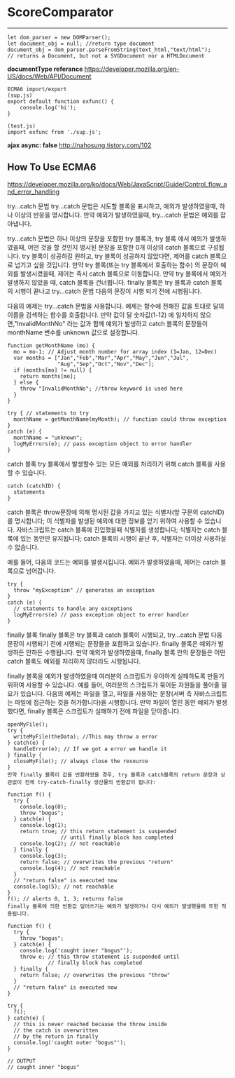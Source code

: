 # ScoreComparator
- - -

	let dom_parser = new DOMParser();
	let document_obj = null; //return type document
    document_obj = dom_parser.parseFromString(text_html,"text/html");
    // returns a Document, but not a SVGDocument nor a HTMLDocument

**documentType referance**
https://developer.mozilla.org/en-US/docs/Web/API/Document

    ECMA6 import/export
    (sup.js)
    export default function exfunc() {
        console.log('hi');
    }

    (test.js)
    import exfunc from './sup.js';


**ajax async: false**
http://nahosung.tistory.com/102

How To Use ECMA6
-
https://developer.mozilla.org/ko/docs/Web/JavaScript/Guide/Control_flow_and_error_handling

try...catch 문법
try...catch 문법은 시도할 블록을 표시하고, 예외가 발생하였을때, 하나 이상의 반응을 명시합니다. 만약 예외가 발생하였을때, try...catch 문법은 예외를 잡아냅니다.

try...catch 문법은 하나 이상의 문장을 포함한 try 블록과, try 블록 에서 예외가 발생하였을때, 어떤 것을 할 것인지 명시된 문장을 포함한 0개 이상의 catch 블록으로 구성됩니다. try 블록이 성공하길 원하고, try 블록이 성공하지 않았다면, 제어를 catch 블록으로 넘기고 싶을 것입니다. 만약 try 블록(또는 try 블록에서 호출하는 함수) 의 문장이 예외를 발생시켰을때, 제어는 즉시 catch 블록으로 이동합니다. 만약 try 블록에서 예외가 발생하지 않았을 때, catch 블록을 건너뜁니다. finally 블록은 try 블록과 catch 블록의 시행이 끝나고 try...catch 문법 다음의 문장이 시행 되기 전에 시행됩니다.

다음의 예제는 try...catch 문법을 사용합니다. 예제는 함수에 전해진 값을 토대로 달의 이름을 검색하는 함수를 호출합니다. 만약 값이 달 숫자값(1-12) 에 일치하지 않으면,"InvalidMonthNo" 라는 값과 함께 예외가 발생하고 catch 블록의 문장들이 monthName 변수를 unknown 값으로 설정합니다.

    function getMonthName (mo) {
      mo = mo-1; // Adjust month number for array index (1=Jan, 12=Dec)
      var months = ["Jan","Feb","Mar","Apr","May","Jun","Jul",
                    "Aug","Sep","Oct","Nov","Dec"];
      if (months[mo] != null) {
        return months[mo];
      } else {
        throw "InvalidMonthNo"; //throw keyword is used here
      }
    }

    try { // statements to try
      monthName = getMonthName(myMonth); // function could throw exception
    }
    catch (e) {
      monthName = "unknown";
      logMyErrors(e); // pass exception object to error handler
    }
catch 블록
try 블록에서 발생할수 있는 모든 예외를 처리하기 위해 catch 블록을 사용할 수 있습니다.

    catch (catchID) {
      statements
    }
catch 블록은 throw문장에 의해 명시된 값을 가지고 있는 식별자(앞 구문의 catchID)를 명시합니다; 이 식별자를 발생된 예외에 대한 정보를 얻기 위하여 사용할 수 있습니다. 자바스크립트는 catch 블록에 진입했을때 식별자를 생성합니다; 식별자는 catch 블록에 있는 동안만 유지됩니다; catch 블록의 시행이 끝난 후, 식별자는 더이상 사용하실 수 없습니다.

예를 들어, 다음의 코드는 예외를 발생시킵니다. 예외가 발생하였을때, 제어는 catch 블록으로 넘어갑니다.

    try {
      throw "myException" // generates an exception
    }
    catch (e) {
      // statements to handle any exceptions
      logMyErrors(e) // pass exception object to error handler
    }
finally 블록
finally 블록은 try 블록과 catch 블록이 시행되고, try...catch 문법 다음 문장이 시행되기 전에 시행되는 문장들을 포함하고 있습니다. finally 블록은 예외가 발생하든 안하든 수행됩니다. 만약 예외가 발생하였을때, finally 블록 안의 문장들은 어떤 catch 블록도 예외를 처리하지 않더라도 시행됩니다.

finally 블록을 예외가 발생하였을때 여러분의 스크립트가 우아하게 실패하도록 만들기 위하여 사용할 수 있습니다. 예를 들어, 여러분의 스크립트가 묶어둔 자원들을 풀어줄 필요가 있습니다. 다음의 예제는 파일을 열고, 파일을 사용하는 문장(서버 측 자바스크립트는 파일에 접근하는 것을 허가합니다)을 시행합니다. 만약 파일이 열린 동안 예외가 발생했다면, finally 블록은 스크립트가 실패하기 전에 파일을 닫아줍니다.

    openMyFile();
    try {
      writeMyFile(theData); //This may throw a error
    } catch(e) {  
      handleError(e); // If we got a error we handle it
    } finally {
      closeMyFile(); // always close the resource
    }
    만약 finally 블록이 값을 반환하였을 경우, try 블록과 catch블록의 return 문장과 상관없이 전체 try-catch-finally 생산물의 반환값이 됩니다:

    function f() {
      try {
        console.log(0);
        throw "bogus";
      } catch(e) {
        console.log(1);
        return true; // this return statement is suspended
                     // until finally block has completed
        console.log(2); // not reachable
      } finally {
        console.log(3);
        return false; // overwrites the previous "return"
        console.log(4); // not reachable
      }
      // "return false" is executed now  
      console.log(5); // not reachable
    }
    f(); // alerts 0, 1, 3; returns false
    finally 블록에 의한 반환값 덮어쓰기는 예외가 발생하거나 다시 예외가 발생했을때 또한 적용됩니다.

    function f() {
      try {
        throw "bogus";
      } catch(e) {
        console.log('caught inner "bogus"');
        throw e; // this throw statement is suspended until 
                 // finally block has completed
      } finally {
        return false; // overwrites the previous "throw"
      }
      // "return false" is executed now
    }

    try {
      f();
    } catch(e) {
      // this is never reached because the throw inside
      // the catch is overwritten
      // by the return in finally
      console.log('caught outer "bogus"');
    }

    // OUTPUT
    // caught inner "bogus"